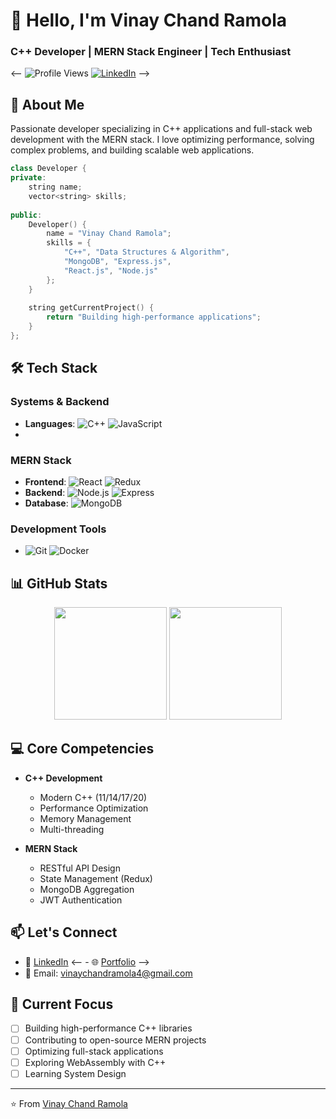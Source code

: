 # 👋 Hello, I'm Vinay Chand Ramola
### C++ Developer | MERN Stack Engineer | Tech Enthusiast
<--
![Profile Views]()
[![LinkedIn]([https://img.shields.io/badge/LinkedIn-Connect-blue)](https://linkedin.com/in/your-profile](https://www.linkedin.com/in/vinay-chand-ramola-970061223/))
-->

## 🚀 About Me
Passionate developer specializing in C++ applications and full-stack web development with the MERN stack. I love optimizing performance, solving complex problems, and building scalable web applications.

```cpp
class Developer {
private:
    string name;
    vector<string> skills;
    
public:
    Developer() {
        name = "Vinay Chand Ramola";
        skills = {
            "C++", "Data Structures & Algorithm",
            "MongoDB", "Express.js",
            "React.js", "Node.js"
        };
    }
    
    string getCurrentProject() {
        return "Building high-performance applications";
    }
};
```

## 🛠️ Tech Stack
### Systems & Backend
- **Languages**: ![C++]([https://img.shields.io/badge/-C++-00599C?logo=c%2B%2B&logoColor=white](https://img.icons8.com/?size=100&id=40669&format=png&color=000000)) ![JavaScript]([https://img.shields.io/badge/-JavaScript-F7DF1E?logo=javascript&logoColor=black](https://img.icons8.com/?size=100&id=108784&format=png&color=000000))
- 
### MERN Stack
- **Frontend**: ![React]([https://img.shields.io/badge/-React-61DAFB?logo=react&logoColor=black](https://img.icons8.com/?size=100&id=asWSSTBrDlTW&format=png&color=000000)) ![Redux]([https://img.shields.io/badge/-Redux-764ABC?logo=redux&logoColor=white](https://img.icons8.com/?size=100&id=b6vIINYN0kfW&format=png&color=000000))
- **Backend**: ![Node.js]([https://img.shields.io/badge/-Node.js-339933?logo=node.js&logoColor=white](https://img.icons8.com/?size=100&id=54087&format=png&color=000000)) ![Express]([https://img.shields.io/badge/-Express-000000?logo=express&logoColor=white](https://img.icons8.com/?size=100&id=9Gfx4Dfxl0JK&format=png&color=000000))
- **Database**: ![MongoDB]([https://img.shields.io/badge/-MongoDB-47A248?logo=mongodb&logoColor=white](https://img.icons8.com/?size=100&id=74402&format=png&color=000000))

### Development Tools
- ![Git]([https://img.shields.io/badge/-Git-F05032?logo=git&logoColor=white](https://img.icons8.com/?size=100&id=38389&format=png&color=000000)) ![Docker]([https://img.shields.io/badge/-Docker-2496ED?logo=docker&logoColor=white](https://img.icons8.com/?size=100&id=22797&format=png&color=000000))

## 📊 GitHub Stats
<div align="center">
  <img height="180em" src="https://github-readme-stats.vercel.app/api?username=your-username&show_icons=true&theme=radical"/>
  <img height="180em" src="https://github-readme-stats.vercel.app/api/top-langs/?username=your-username&layout=compact&theme=radical&langs_count=8"/>
</div>

## 💻 Core Competencies
- **C++ Development**
  - Modern C++ (11/14/17/20)
  - Performance Optimization
  - Memory Management
  - Multi-threading
  
- **MERN Stack**
  - RESTful API Design
  - State Management (Redux)
  - MongoDB Aggregation
  - JWT Authentication

## 📫 Let's Connect
- 💼 [LinkedIn]([https://linkedin.com/in/your-profile](https://www.linkedin.com/in/vinay-chand-ramola-970061223/))
<-- - 🌐 [Portfolio](https://your-website.com) -->
- 📧 Email: vinaychandramola4@gmail.com

## 🎯 Current Focus
- [ ] Building high-performance C++ libraries
- [ ] Contributing to open-source MERN projects
- [ ] Optimizing full-stack applications
- [ ] Exploring WebAssembly with C++
- [ ] Learning System Design

---
⭐️ From [Vinay Chand Ramola]([https://github.com/your-username](https://github.com/vinayRamola))
